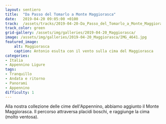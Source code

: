 ```yaml
---
layout: sentiero
title:  "Da Passo del Tomarlo a Monte Maggiorasca"
date:   2019-04-20 09:05:00 +0100
track:  /assets/tracks/2019-04-20-Da_Passo_del_Tomarlo_a_Monte_Maggiorasca.gpx
track_color: green
grid-gallery: /assets/img/galleries/2019-04-20_Maggiorasca/
image: /assets/img/galleries/2019-04-20_Maggiorasca/IMG_4641.jpg
featured_image:
    alt: Maggiorasca
    caption: Antonio esulta con il vento sulla cima del Maggiorasca
categories:
- Italia
- Appennino Ligure
tags:
- Tranquillo
- Andata e ritorno
- Panorami
- Appennino
difficulty: 1
---
```


Alla nostra collezione delle cime dell'Appennino, abbiamo aggiunto il Monte Maggiorasca. Il percorso attraversa placidi boschi, e raggiunge la cima (molto ventosa).